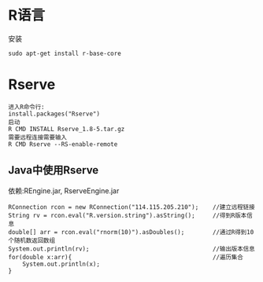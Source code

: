 # R语言

安装

```
sudo apt-get install r-base-core
```

# Rserve

```
进入R命令行:
install.packages("Rserve")
启动
R CMD INSTALL Rserve_1.8-5.tar.gz
需要远程连接需要输入
R CMD Rserve --RS-enable-remote
```

## Java中使用Rserve

依赖:REngine.jar, RserveEngine.jar

```
RConnection rcon = new RConnection("114.115.205.210");    //建立远程链接
String rv = rcon.eval("R.version.string").asString();     //得到R版本信息
double[] arr = rcon.eval("rnorm(10)").asDoubles();        //通过R得到10个随机数返回数组
System.out.println(rv);                                   //输出版本信息
for(double x:arr){                                        //遍历集合
    System.out.println(x);
}
```



